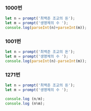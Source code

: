 ### 1000번
```javascript
let n = prompt('최백준 조교의 돈');
let m = prompt('생명체의 수 ');
console.log(parseInt(n)+parseInt(m));
```

### 1001번
```javascript
let n = prompt('최백준 조교의 돈');
let m = prompt('생명체의 수 ');
console.log(parseInt(n)-parseInt(m));
```

### 1271번
```javascript
let n = prompt('최백준 조교의 돈');
let m = prompt('생명체의 수 ');

console.log (n/m);
console.log (n%m);
```
